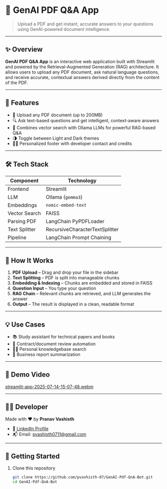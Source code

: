 # 📄 GenAI PDF Q&A App

> Upload a PDF and get instant, accurate answers to your questions using GenAI-powered document intelligence.

---

## ✨ Overview

**GenAI PDF Q&A App** is an interactive web application built with Streamlit and powered by the Retrieval-Augmented Generation (RAG) architecture. It allows users to upload any PDF document, ask natural language questions, and receive accurate, contextual answers derived directly from the content of the PDF.

---

## 🚀 Features

- 📁 Upload any PDF document (up to 200MB)
- 🔍 Ask text-based questions and get intelligent, context-aware answers
- 🧠 Combines vector search with Ollama LLMs for powerful RAG-based Q&A
- 🌗 Toggle between Light and Dark themes
- 🙋‍♂️ Personalized footer with developer contact and credits

---

## 🛠 Tech Stack

| Component      | Technology              |
|----------------|-------------------------|
| Frontend       | Streamlit               |
| LLM            | Ollama (`gemma3`)       |
| Embeddings     | `nomic-embed-text`      |
| Vector Search  | FAISS                   |
| Parsing PDF    | LangChain PyPDFLoader   |
| Text Splitter  | RecursiveCharacterTextSplitter |
| Pipeline       | LangChain Prompt Chaining |

---

## 🧪 How It Works

1. **PDF Upload** – Drag and drop your file in the sidebar
2. **Text Splitting** – PDF is split into manageable chunks
3. **Embedding & Indexing** – Chunks are embedded and stored in FAISS
4. **Question Input** – You type your question
5. **RAG Chain** – Relevant chunks are retrieved, and LLM generates the answer
6. **Output** – The result is displayed in a clean, readable format

---

## 💡 Use Cases

- 📚 Study assistant for technical papers and books
- 🧾 Contract/document review automation
- 🧑‍💻 Personal knowledgebase search
- 💼 Business report summarization

---

## 📸 Demo Video
[streamlit-app-2025-07-14-15-07-48.webm](https://github.com/user-attachments/assets/83d88a03-a267-4feb-84ad-65230264f7a4)

---

## 👨‍💻 Developer

Made with ❤️ by **Pranav Vashisth**

- 🔗 [LinkedIn Profile](https://www.linkedin.com/in/pranav-vashisth/)
- 📬 Email: [pvashisth0711@gmail.com](mailto:pvashisth0711@gmail.com)

---

## 🏁 Getting Started

1. Clone this repository  
   ```bash
   git clone https://github.com/pvashisth-07/GenAI-Pdf-QnA-Bot.git
   cd GenAI-Pdf-QnA-Bot
